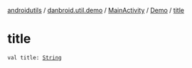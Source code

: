 [androidutils](../../../index.md) / [danbroid.util.demo](../../index.md) / [MainActivity](../index.md) / [Demo](index.md) / [title](./title.md)

# title

`val title: `[`String`](https://kotlinlang.org/api/latest/jvm/stdlib/kotlin/-string/index.html)